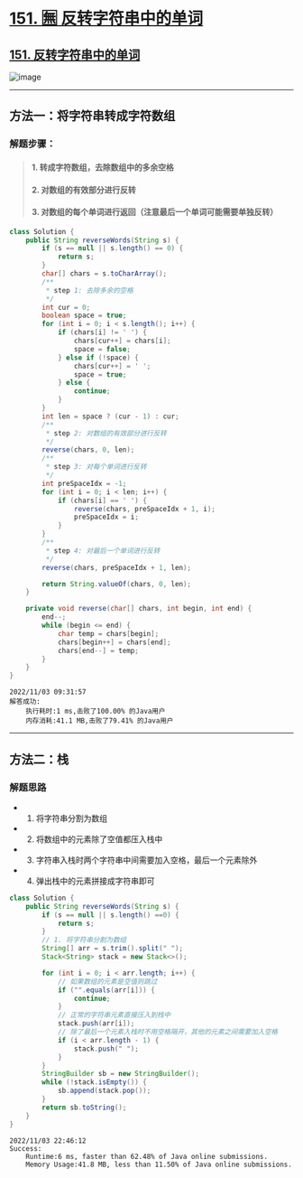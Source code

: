 # [151. 🈚️ 反转字符串中的单词](https://github.com/imtsingyun/LeetCode/issues/2)

## [151. 反转字符串中的单词](https://leetcode.cn/problems/reverse-words-in-a-string/)

![image](https://user-images.githubusercontent.com/56377217/199637587-4841fda5-c6f9-4486-92c4-f82c21e699f4.png)


---

## 方法一：将字符串转成字符数组

### 解题步骤：
> #### 1. 转成字符数组，去除数组中的多余空格
> #### 2. 对数组的有效部分进行反转
> #### 3. 对数组的每个单词进行返回（注意最后一个单词可能需要单独反转）

```java
class Solution {
    public String reverseWords(String s) {
        if (s == null || s.length() == 0) {
            return s;
        }
        char[] chars = s.toCharArray();
        /**
         * step 1: 去除多余的空格
         */
        int cur = 0;
        boolean space = true;
        for (int i = 0; i < s.length(); i++) {
            if (chars[i] != ' ') {
                chars[cur++] = chars[i];
                space = false;
            } else if (!space) {
                chars[cur++] = ' ';
                space = true;
            } else {
                continue;
            }
        }
        int len = space ? (cur - 1) : cur;
        /**
         * step 2: 对数组的有效部分进行反转
         */
        reverse(chars, 0, len);
        /**
         * step 3: 对每个单词进行反转
         */
        int preSpaceIdx = -1;
        for (int i = 0; i < len; i++) {
            if (chars[i] == ' ') {
                reverse(chars, preSpaceIdx + 1, i);
                preSpaceIdx = i;
            }
        }
        /**
         * step 4: 对最后一个单词进行反转
         */
        reverse(chars, preSpaceIdx + 1, len);

        return String.valueOf(chars, 0, len);
    }

    private void reverse(char[] chars, int begin, int end) {
        end--;
        while (begin <= end) {
            char temp = chars[begin];
            chars[begin++] = chars[end];
            chars[end--] = temp;
        }
    }
}
```

```
2022/11/03 09:31:57	
解答成功:
	执行耗时:1 ms,击败了100.00% 的Java用户
	内存消耗:41.1 MB,击败了79.41% 的Java用户
```


---

## 方法二：栈

### 解题思路
- 1. 将字符串分割为数组
- 2. 将数组中的元素除了空值都压入栈中
- 3. 字符串入栈时两个字符串中间需要加入空格，最后一个元素除外
- 4. 弹出栈中的元素拼接成字符串即可

```java
class Solution {
    public String reverseWords(String s) {
        if (s == null || s.length() ==0) {
            return s;
        }
        // 1. 将字符串分割为数组
        String[] arr = s.trim().split(" ");
        Stack<String> stack = new Stack<>();

        for (int i = 0; i < arr.length; i++) {
            // 如果数组的元素是空值则跳过
            if ("".equals(arr[i])) {
                continue;
            }
            // 正常的字符串元素直接压入到栈中
            stack.push(arr[i]);
            // 除了最后一个元素入栈时不用空格隔开，其他的元素之间需要加入空格
            if (i < arr.length - 1) {
                stack.push(" ");
            }
        }
        StringBuilder sb = new StringBuilder();
        while (!stack.isEmpty()) {
            sb.append(stack.pop());
        }
        return sb.toString();
    }
}
```
```
2022/11/03 22:46:12	
Success:
	Runtime:6 ms, faster than 62.48% of Java online submissions.
	Memory Usage:41.8 MB, less than 11.50% of Java online submissions.
```